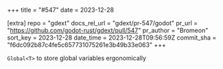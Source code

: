+++
title = "#547"
date = 2023-12-28

[extra]
repo = "gdext"
docs_rel_url = "gdext/pr-547/godot"
pr_url = "https://github.com/godot-rust/gdext/pull/547"
pr_author = "Bromeon"
sort_key = 2023-12-28
date_time = 2023-12-28T09:56:59Z
commit_sha = "f6dc092b87c4fe5c657731075261e3b49b33e063"
+++

`Global<T>` to store global variables ergonomically

